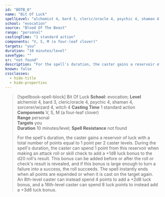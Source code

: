 ```yaml
---
id: "BOTB_0"
name: "Bit Of Luck"
spellLevel: "alchemist 4, bard 3, cleric/oracle 4, psychic 4, shaman 4, sorcerer/wizard 4, witch 4"
school: "evocation"
source: "Blood Of The Beast"
range: "personal"
castingTime: "1 standard action"
components: "V, S, M (a four-leaf clover)"
targets: "you"
duration: "10 minutes/level"
saveType: ""
sr: "not found"
description: "For the spell's duration, the caster gains a reservoir of luck with a total number of points equal to 1 point per 2 caster levels. During the spell's duration, the caster can spend 1 point from this reservoir when making an attack roll or skill check to add a +1d8 luck bonus to the d20 roll's result. This bonus can be added before or after the roll or check's result is revealed, and if this bonus is large enough to turn a failure into a success, the roll succeeds. The spell instantly ends when all points are expended or when it is cast on the target again.  An 8th-level caster can instead spend 4 points to add a +2d8 luck bonus, and a 16th-level caster can spend 8 luck points to instead add a +3d8 luck bonus."
known: false
cssclasses:
  - hide-title
  - hide-properties
---
```


> [!spellbook-spell-block] Bit Of Luck
> **School:** evocation; **Level** alchemist 4, bard 3, cleric/oracle 4, psychic 4, shaman 4, sorcerer/wizard 4, witch 4
> **Casting Time** 1 standard action  
> **Components** V, S, M (a four-leaf clover)  
> **Range** personal  
> **Targets** you  
> **Duration** 10 minutes/level; **Spell Resistance** not found
> 
> For the spell's duration, the caster gains a reservoir of luck with a total number of points equal to 1 point per 2 caster levels. During the spell's duration, the caster can spend 1 point from this reservoir when making an attack roll or skill check to add a +1d8 luck bonus to the d20 roll's result. This bonus can be added before or after the roll or check's result is revealed, and if this bonus is large enough to turn a failure into a success, the roll succeeds. The spell instantly ends when all points are expended or when it is cast on the target again.  An 8th-level caster can instead spend 4 points to add a +2d8 luck bonus, and a 16th-level caster can spend 8 luck points to instead add a +3d8 luck bonus.